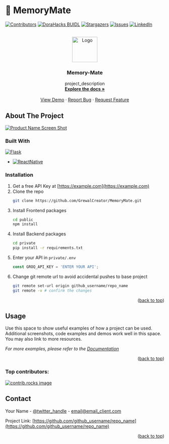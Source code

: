 # 🧠 MemoryMate

[![Contributors][contributors-shield]][contributors-url]
[![DoraHacks BUIDL](https://img.shields.io/badge/DoraHacks-BUIDL-blue)](https://dorahacks.io/buidl/21584)
[![Stargazers][stars-shield]][stars-url]
[![Issues][issues-shield]][issues-url]
[![LinkedIn][linkedin-shield]][linkedin-url]

<br />
<div align="center">
  <a href="https://github.com/GrewalCreator/MemoryMate">
    <img src="images/logo.png" alt="Logo" width="80" height="80">
  </a>

<h3 align="center">Memory-Mate</h3>

  <p align="center">
    project_description
    <br />
    <a href="https://github.com/GrewalCreator/MemoryMate"><strong>Explore the docs »</strong></a>
    <br />
    <br />
    <a href="https://github.com/GrewalCreator/MemoryMate">View Demo</a>
    &middot;
    <a href="https://github.com/GrewalCreator/MemoryMate/issues/new?labels=bug&template=bug-report---.md">Report Bug</a>
    &middot;
    <a href="https://github.com/GrewalCreator/MemoryMate/issues/new?labels=enhancement&template=feature-request---.md">Request Feature</a>
  </p>
</div>


## About The Project

[![Product Name Screen Shot][product-screenshot]](https://example.com)

### Built With
 [![Flask][Flask.py]][Flask-url]
* [![ReactNative][ReactNative.tsx]][ReactNative-url]


### Installation

1. Get a free API Key at [https://example.com](https://example.com)
2. Clone the repo
   ```sh
   git clone https://github.com/GrewalCreator/MemoryMate.git
   ```
3. Install Frontend packages
   ```sh
   cd public
   npm install
   ```
4. Install Backend packages
   ```sh
   cd private
   pip install -r requirements.txt
   ```
5. Enter your API in `private/.env`
   ```js
   const GROQ_API_KEY = 'ENTER YOUR API';
   ```
6. Change git remote url to avoid accidental pushes to base project
   ```sh
   git remote set-url origin github_username/repo_name
   git remote -v # confirm the changes
   ```


<p align="right">(<a href="#readme-top">back to top</a>)</p>



<!-- USAGE EXAMPLES -->
## Usage

Use this space to show useful examples of how a project can be used. Additional screenshots, code examples and demos work well in this space. You may also link to more resources.

_For more examples, please refer to the [Documentation](https://example.com)_

<p align="right">(<a href="#readme-top">back to top</a>)</p>


### Top contributors:

<a href="https://github.com/github_username/repo_name/graphs/contributors">
  <img src="https://contrib.rocks/image?repo=github_username/repo_name" alt="contrib.rocks image" />
</a>




<!-- CONTACT -->
## Contact

Your Name - [@twitter_handle](https://twitter.com/twitter_handle) - email@email_client.com

Project Link: [https://github.com/github_username/repo_name](https://github.com/github_username/repo_name)

<p align="right">(<a href="#readme-top">back to top</a>)</p>


[contributors-shield]: https://img.shields.io/github/contributors/github_username/repo_name.svg?style=for-the-badge
[contributors-url]: https://github.com/github_username/repo_name/graphs/contributors

[stars-shield]: https://img.shields.io/github/stars/github_username/repo_name.svg?style=for-the-badge
[stars-url]: https://github.com/github_username/repo_name/stargazers

[issues-shield]: https://img.shields.io/github/issues/github_username/repo_name.svg?style=for-the-badge
[issues-url]: https://github.com/github_username/repo_name/issues

[linkedin-shield]: https://img.shields.io/badge/-LinkedIn-black.svg?style=for-the-badge&logo=linkedin&colorB=555
[linkedin-url]: https://linkedin.com/in/linkedin_username

[product-screenshot]: images/screenshot.png

[Flask.py]: https://img.shields.io/badge/React-20232A?style=for-the-badge&logo=react&logoColor=61DAFB
[Flask-url]: https://reactjs.org/
[ReactNative.tsx]: https://img.shields.io/badge/React-20232A?style=for-the-badge&logo=react&logoColor=61DAFB
[ReactNative-url]: https://reactjs.org/

